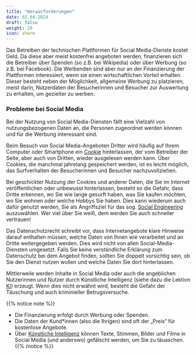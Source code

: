 ```yaml
---
title: "Herausforderungen"
date: 02.04.2024
draft: false
weight: 20
icon: share
---
```

Das Betreiben der technischen Plattformen für Social Media-Dienste kostet Geld. Da diese aber meist kostenfrei angeboten werden, finanzieren sich die Betreiber über Spenden (so z.B. bei Wikipedia) oder über Werbung (so z.B. bei Facebook). Die Werbenden sind aber nur an der Finanzierung der Plattformen interessiert, wenn sie einen wirtschaftlichen Vorteil erhalten. Dieser besteht neben der Möglichkeit, allgemeine Werbung zu platzieren, meist darin, Nutzerdaten der Besucherinnen und Besucher zur Auswertung zu erhalten, um gezielter zu werben.

### Probleme bei Social Media

Bei der Nutzung von Social Media-Diensten fällt eine Vielzahl von nutzungsbezogenen Daten an, die Personen zugeordnet werden können und für die Werbung interessant sind.

Beim Besuch von Social Media-Angeboten Dritter wird häufig auf Ihrem Computer oder Smartphone ein [Cookie](/04-lektion-internet/04-Technische-Webinhalte) hinterlassen, der vom Betreiber der Seite, aber auch von Dritten, wieder ausgelesen werden kann. Über Cookies, die manchmal jahrelang gespeichert werden, ist es leicht möglich, das Surfverhalten der Besucherinnen und Besucher nachzuvollziehen.

Bei geschickter Nutzung der Cookies und anderer Daten, die Sie im Internet veröffentlichen oder unbewusst hinterlassen, besteht so die Gefahr, dass Dritte erkennen, wo Sie wie lange gesurft haben, was Sie kaufen möchten, wo Sie wohnen oder welche Hobbys Sie haben. Dies kann wiederum auch dafür genutzt werden, Sie als Angriffsziel für das sog. [Social Engineering](/03-lektion-passwoerter/02-Gefahren#social-engineering) auszuwählen. Wer viel über Sie weiß, dem werden Sie auch schneller vertrauen!

Das Datenschutzrecht schreibt vor, dass Internetangebote klare Hinweise darauf enthalten müssen, welche Daten von Ihnen wie verarbeitet und an Dritte weitergegeben werden. Dies wird nicht von allen Social-Media-Diensten umgesetzt. Falls Sie keine verständliche Erklärung zum Datenschutz bei dem Angebot finden, sollten Sie doppelt vorsichtig sein, ob Sie den Dienst nutzen wollen und welche Daten Sie dort hinterlassen.

Mittlerweile werden Inhalte in Social Media oder auch die angeblichen Nutzerinnen und Nutzer durch Künstliche Intelligenz (siehe dazu die Lektion [KI](/10-lektion-kuenstliche-intelligenz)) erzeugt. Wenn dies nicht erwähnt wird, besteht die Gefahr der Täuschung und auch kriminieller Betrugsversuche.

{{% notice note %}}
- Die Finanzierung erfolgt durch Werbung oder Spenden.
- Die Daten der Kund*innen (also die Ihrigen) sind oft der „Preis“ für kostenlose Angebote.
- Über [Künstliche Intelligenz](10-lektion-kuenstliche-intelligenz) können Texte, Stimmen, Bilder und Filme in Social Media (und anderswo) gefälscht werden, um Sie zu täuaschen.
{{% /notice %}}
